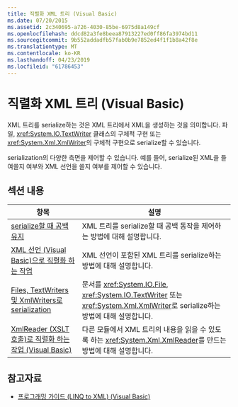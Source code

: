 ```yaml
---
title: 직렬화 XML 트리 (Visual Basic)
ms.date: 07/20/2015
ms.assetid: 2c340695-a726-4030-85be-6975d8a149cf
ms.openlocfilehash: ddcd82a3fe8beea87913227ed0ff86fa3974bd11
ms.sourcegitcommit: 9b552addadfb57fab0b9e7852ed4f1f1b8a42f8e
ms.translationtype: MT
ms.contentlocale: ko-KR
ms.lasthandoff: 04/23/2019
ms.locfileid: "61786453"
---
```

# <a name="serializing-xml-trees-visual-basic"></a>직렬화 XML 트리 (Visual Basic)
XML 트리를 serialize하는 것은 XML 트리에서 XML을 생성하는 것을 의미합니다. 파일, <xref:System.IO.TextWriter> 클래스의 구체적 구현 또는 <xref:System.Xml.XmlWriter>의 구체적 구현으로 serialize할 수 있습니다.  
  
 serialization의 다양한 측면을 제어할 수 있습니다. 예를 들어, serialize된 XML을 들여쓸지 여부와 XML 선언을 쓸지 여부를 제어할 수 있습니다.  
  
## <a name="in-this-section"></a>섹션 내용  
  
|항목|설명|  
|-----------|-----------------|  
|[serialize할 때 공백 유지](../../../../visual-basic/programming-guide/concepts/linq/preserving-white-space-while-serializing.md)|XML 트리를 serialize할 때 공백 동작을 제어하는 방법에 대해 설명합니다.|  
|[XML 선언 (Visual Basic)으로 직렬화 하는 작업](../../../../visual-basic/programming-guide/concepts/linq/serializing-with-an-xml-declaration.md)|XML 선언이 포함된 XML 트리를 serialize하는 방법에 대해 설명합니다.|  
|[Files, TextWriters 및 XmlWriters로 serialization](../../../../visual-basic/programming-guide/concepts/linq/serializing-to-files-textwriters-and-xmlwriters.md)|문서를 <xref:System.IO.File>, <xref:System.IO.TextWriter> 또는 <xref:System.Xml.XmlWriter>로 serialize하는 방법에 대해 설명합니다.|  
|[XmlReader (XSLT 호출)로 직렬화 하는 작업 (Visual Basic)](../../../../visual-basic/programming-guide/concepts/linq/serializing-to-an-xmlreader-invoking-xslt.md)|다른 모듈에서 XML 트리의 내용을 읽을 수 있도록 하는 <xref:System.Xml.XmlReader>를 만드는 방법에 대해 설명합니다.|  
  
## <a name="see-also"></a>참고자료

- [프로그래밍 가이드 (LINQ to XML) (Visual Basic)](../../../../visual-basic/programming-guide/concepts/linq/programming-guide-linq-to-xml.md)
